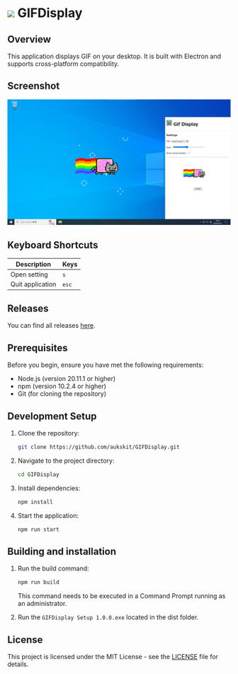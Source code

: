 # <img src="resources/icon/favicon.ico" width=48> GIFDisplay

## Overview

This application displays GIF on your desktop. It is built with Electron and supports cross-platform compatibility.

## Screenshot

![](images/screenshot.png)

## Keyboard Shortcuts

| Description      | Keys  |
| ---------------- | ----- |
| Open setting     | `s`   |
| Quit application | `esc` |

## Releases

You can find all releases [here](https://github.com/aukskit/GIFDisplay/releases/).

## Prerequisites

Before you begin, ensure you have met the following requirements:

- Node.js (version 20.11.1 or higher)
- npm (version 10.2.4 or higher)
- Git (for cloning the repository)

## Development Setup

1. Clone the repository:

   ```bash
   git clone https://github.com/aukskit/GIFDisplay.git
   ```

1. Navigate to the project directory:

   ```bash
   cd GIFDisplay
   ```

1. Install dependencies:

   ```bash
   npm install
   ```

1. Start the application:
   ```bash
   npm run start
   ```

## Building and installation

1. Run the build command:

   ```bash
   npm run build
   ```

   This command needs to be executed in a Command Prompt running as an administrator.

1. Run the `GIFDisplay Setup 1.0.0.exe` located in the dist folder.

## License

This project is licensed under the MIT License - see the [LICENSE](LICENSE) file for details.
